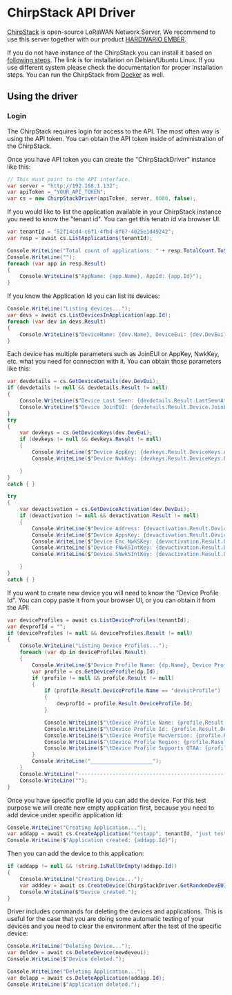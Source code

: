 # ChirpStack API Driver
[ChirpStack](https://www.chirpstack.io/) is open-source LoRaWAN Network Server. We recommend to use this server together with our product [HARDWARIO EMBER](https://www.hardwario.com/ember). 

If you do not have instance of the ChirpStack you can install it based on [following steps](https://www.chirpstack.io/docs/getting-started/debian-ubuntu.html). The link is for installation on Debian/Ubuntu Linux. If you use different system please check the documentation for proper installation steps. You can run the ChirpStack from [Docker](https://www.chirpstack.io/docs/getting-started/docker.html) as well.

## Using the driver

### Login

The ChirpStack requires login for access to the API. The most often way is using the API token. You can obtain the API token inside of administration of the ChirpStack.

Once you have API token you can create the "ChirpStackDriver" instance like this:

```csharp
// This must point to the API interface.
var server = "http://192.168.1.132";
var apiToken = "YOUR_API_TOKEN";
var cs = new ChirpStackDriver(apiToken, server, 8080, false);
```

If you would like to list the application available in your ChirpStack instance you need to know the "tenant id". You can get this tenatn id via browser UI. 

```csharp
var tenantId = "52f14cd4-c6f1-4fbd-8f87-4025e1d49242";
var resp = await cs.ListApplications(tenantId);

Console.WriteLine("Total count of applications: " + resp.TotalCount.ToString());
Console.WriteLine("");
foreach (var app in resp.Result)
{
    Console.WriteLine($"AppName: {app.Name}, AppId: {app.Id}");
}
```

If you know the Application Id you can list its devices:

```csharp
Console.WriteLine("Listing devices...");
var devs = await cs.ListDevicesInApplication(app.Id);
foreach (var dev in devs.Result)
{
    Console.WriteLine($"DeviceName: {dev.Name}, DeviceEui: {dev.DevEui}");
}
```

Each device has multiple parameters such as JoinEUI or AppKey, NwkKey, etc. what you need for connection with it. You can obtain those parameters like this:

```csharp
var devdetails = cs.GetDeviceDetails(dev.DevEui);
if (devdetails != null && devdetails.Result != null)
{
    Console.WriteLine($"Device Last Seen: {devdetails.Result.LastSeenAt}");
    Console.WriteLine($"Device JoinEUI: {devdetails.Result.Device.JoinEui}");
}
try
{
    var devkeys = cs.GetDeviceKeys(dev.DevEui);
    if (devkeys != null && devkeys.Result != null)
    {
        Console.WriteLine($"Device AppKey: {devkeys.Result.DeviceKeys.AppKey}");
        Console.WriteLine($"Device NwkKey: {devkeys.Result.DeviceKeys.NwkKey}");

    }
}
catch { }

try
{
    var devactivation = cs.GetDeviceActivation(dev.DevEui);
    if (devactivation != null && devactivation.Result != null)
    {
        Console.WriteLine($"Device Address: {devactivation.Result.DeviceActivation.DevAddr}");
        Console.WriteLine($"Device AppsKey: {devactivation.Result.DeviceActivation.AppSKey}");
        Console.WriteLine($"Device Enc NwkSKey: {devactivation.Result.DeviceActivation.NwkSEncKey}");
        Console.WriteLine($"Device FNwkSIntKey: {devactivation.Result.DeviceActivation.FNwkSIntKey}");
        Console.WriteLine($"Device SNwkSIntKey: {devactivation.Result.DeviceActivation.SNwkSIntKey}");

    }
}
catch { }
```


If you want to create new device you will need to know the "Device Profile Id". You can copy paste it from your browser UI, or you can obtain it from the API:

```csharp
var deviceProfiles = await cs.ListDeviceProfiles(tenantId);
var devprofId = "";
if (deviceProfiles != null && deviceProfiles.Result != null)
{
    Console.WriteLine("Listing Device Profiles...");
    foreach (var dp in deviceProfiles.Result)
    {
        Console.WriteLine($"Device Profile Name: {dp.Name}, Device Profile Id: {dp.Id}");
        var profile = cs.GetDeviceProfile(dp.Id);
        if (profile != null && profile.Result != null)
        {
            if (profile.Result.DeviceProfile.Name == "devkitProfile")
            {
                devprofId = profile.Result.DeviceProfile.Id;
            }

            Console.WriteLine($"\tDevice Profile Name: {profile.Result.DeviceProfile.Name}");
            Console.WriteLine($"\tDevice Profile Id: {profile.Result.DeviceProfile.Id}");
            Console.WriteLine($"\tDevice Profile MacVersion: {profile.Result.DeviceProfile.MacVersion}");
            Console.WriteLine($"\tDevice Profile Region: {profile.Result.DeviceProfile.Region}");
            Console.WriteLine($"\tDevice Profile Supports OTAA: {profile.Result.DeviceProfile.SupportsOtaa}");
        }
        Console.WriteLine("____________________");
    }
    Console.WriteLine("----------------------------------------------------------");
    Console.WriteLine("");
}
```

Once you have specific profile Id you can add the device. For this test purpose we will create new empty application first, because you need to add device under specific application Id:

```csharp
Console.WriteLine("Creating Application...");
var addapp = await cs.CreateApplication("testapp", tenantId, "just testing app");
Console.WriteLine($"Application created: {addapp.Id}");
```

Then you can add the device to this application:

```csharp
if (addapp != null && !string.IsNullOrEmpty(addapp.Id))
{
    Console.WriteLine("Creating Device...");
    var adddev = await cs.CreateDevice(ChirpStackDriver.GetRandomDevEUI(), "testdevice", addapp.Id, devprofId, ChirpStackDriver.GetRandomJoinEUI());
    Console.WriteLine($"Device created.");
}
```

Driver includes commands for deleting the devices and applications. This is useful for the case that you are doing some automatic testing of your devices and you need to clear the environment after the test of the specific device:

```csharp
Console.WriteLine("Deleting Device...");
var deldev = await cs.DeleteDevice(newdeveui);
Console.WriteLine($"Device deleted.");

Console.WriteLine("Deleting Application...");
var delapp = await cs.DeleteApplication(addapp.Id);
Console.WriteLine($"Application deleted.");
```
